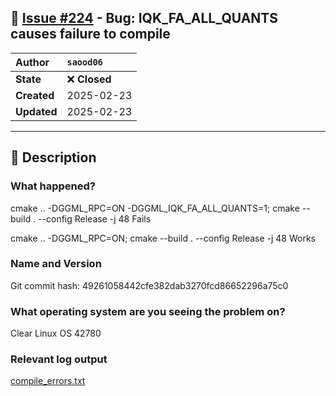 ## 📌 [Issue #224](https://github.com/ikawrakow/ik_llama.cpp/issues/224) - Bug: IQK_FA_ALL_QUANTS causes failure to compile

| **Author** | `saood06` |
| :--- | :--- |
| **State** | ❌ **Closed** |
| **Created** | 2025-02-23 |
| **Updated** | 2025-02-23 |

---

## 📄 Description

### What happened?

cmake .. -DGGML_RPC=ON -DGGML_IQK_FA_ALL_QUANTS=1; cmake --build . --config Release -j 48 Fails

cmake .. -DGGML_RPC=ON; cmake --build . --config Release -j 48 Works





### Name and Version

Git commit hash: 49261058442cfe382dab3270fcd86652296a75c0

### What operating system are you seeing the problem on?

Clear Linux OS 42780

### Relevant log output


[compile_errors.txt](https://github.com/user-attachments/files/18927384/compile_errors.txt)